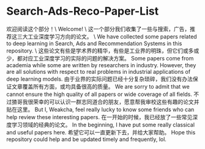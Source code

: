 # Search-Ads-Reco-Paper-List
欢迎阅读这个部分！\\
Welcome! \\
这一个部分我们收集了一些与搜索，广告，推荐这三大工业深度学习方向的论文。 \\
We have collected some papers related to deep learning in Search, Ads and Recommendation Systems in this repository. \\
这些论文有些是学术界的精华，有些是工业界的明珠，但它们或多或少，都对应工业深度学习的实际的问题的解决方案。
Some papers come from academia while some are written by researchers in industry. However, they are all solutions with respect to real problems in industrial applications of deep learning models.
由于业界的实际问题已经十分复杂琐碎，我们没有办法保证文章覆盖所有方面，或均具备很高的质量。
We are sorry to admit that we cannot ensure the high quality of all papers or wide coverage of all fields.
不过猹哥我很荣幸的可以认识一群志同道合的朋友，愿意帮我审校这些有趣的论文并贴在这里。
But I, Weakcha, feel really lucky to know some friends who can help review these interesting papers.
在一开始的时候，我已经放了一些常见深度学习领域的经典的论文。
In the beginning, I have put some really classical and useful papers here.
希望它可以一直更新下去，并给大家帮助。
Hope this repository could help and be updated timely and frequently, lol.

